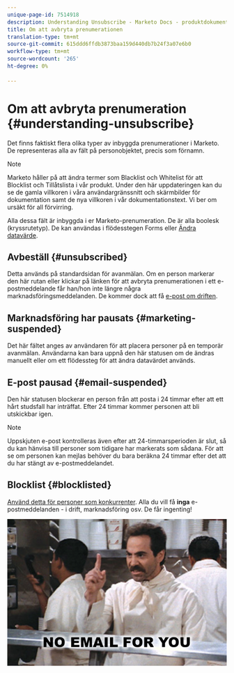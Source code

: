 ```yaml
---
unique-page-id: 7514918
description: Understanding Unsubscribe - Marketo Docs - produktdokumentation
title: Om att avbryta prenumerationen
translation-type: tm+mt
source-git-commit: 615ddd6ffdb3873baa159d440db7b24f3a07e6b0
workflow-type: tm+mt
source-wordcount: '265'
ht-degree: 0%

---
```



# Om att avbryta prenumeration {#understanding-unsubscribe}

Det finns faktiskt flera olika typer av inbyggda prenumerationer i Marketo. De representeras alla av fält på personobjektet, precis som förnamn.

>[!NOTE]
>
>Marketo håller på att ändra termer som Blacklist och Whitelist för att Blocklist och Tillåtslista i vår produkt. Under den här uppdateringen kan du se de gamla villkoren i våra användargränssnitt och skärmbilder för dokumentation samt de nya villkoren i vår dokumentationstext. Vi ber om ursäkt för all förvirring.

Alla dessa fält är inbyggda i er Marketo-prenumeration. De är alla boolesk (kryssrutetyp). De kan användas i flödesstegen Forms eller [Ändra datavärde](/help/marketo/product-docs/core-marketo-concepts/smart-campaigns/flow-actions/change-data-value.md).

## Avbeställ {#unsubscribed}

Detta används på standardsidan för avanmälan. Om en person markerar den här rutan eller klickar på länken för att avbryta prenumerationen i ett e-postmeddelande får han/hon inte längre några marknadsföringsmeddelanden. De kommer dock att få [e-post om driften](/help/marketo/product-docs/email-marketing/general/functions-in-the-editor/make-an-email-operational.md).

## Marknadsföring har pausats {#marketing-suspended}

Det här fältet anges av användaren för att placera personer på en temporär avanmälan. Användarna kan bara uppnå den här statusen om de ändras manuellt eller om ett flödessteg för att ändra datavärdet används.

## E-post pausad {#email-suspended}

Den här statusen blockerar en person från att posta i 24 timmar efter att ett hårt studsfall har inträffat. Efter 24 timmar kommer personen att bli utskickbar igen.

>[!NOTE]
>
>Uppskjuten e-post kontrolleras även efter att 24-timmarsperioden är slut, så du kan hänvisa till personer som tidigare har markerats som sådana. För att se om personen kan mejlas behöver du bara beräkna 24 timmar efter det att du har stängt av e-postmeddelandet.

## Blocklist {#blocklisted}

[Använd detta för personer som konkurrenter](/help/marketo/product-docs/core-marketo-concepts/smart-lists-and-static-lists/managing-people-in-smart-lists/add-person-to-blocklist.md). Alla du vill få **inga** e-postmeddelanden - i drift, marknadsföring osv. De får ingenting!

![](assets/image2015-5-18-12-3a6-3a40.png)
